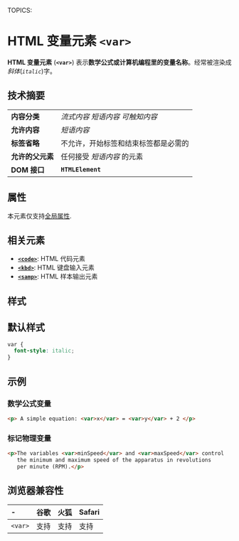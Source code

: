 TOPICS: <var>

# HTML 变量元素 `<var>`

**HTML 变量元素** (**`<var>`**) 表示**数学公式或计算机编程里的变量名称**。经常被渲染成*斜体*(*`italic`*)字。

## 技术摘要

|  |  |
| :-- | :-- |
| **内容分类** | *流式内容* *短语内容* *可触知内容* |
| **允许内容** | *短语内容* |
| **标签省略** | 不允许，开始标签和结束标签都是必需的 |
| **允许的父元素** | 任何接受 *短语内容* 的元素 |
| **DOM 接口** | **`HTMLElement`** |

## 属性

本元素仅支持[全局属性](/zh-hans/webfrontend/HTML_Global_Attributes).

## 相关元素

- **[`<code>`](/zh-hans/webfrontend/<code>)**: HTML 代码元素
- **[`<kbd>`](/en/webfrontend/<kbd>)**: HTML 键盘输入元素
- **[`<samp>`](/en/webfrontend/<samp>)**: HTML 样本输出元素

## 样式

## 默认样式

```css
var {
  font-style: italic;
}
```

## 示例

### 数学公式变量

```html
<p> A simple equation: <var>x</var> = <var>y</var> + 2 </p>
```

### 标记物理变量

```html
<p>The variables <var>minSpeed</var> and <var>maxSpeed</var> control
   the minimum and maximum speed of the apparatus in revolutions
   per minute (RPM).</p>
```

## 浏览器兼容性

| - | 谷歌 | 火狐 | Safari |
| :--- | :--- | :--- | :--- |
| `<var>` | 支持 | 支持 | 支持 |
